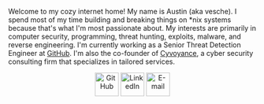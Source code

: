 Welcome to my cozy internet home! My name is Austin (aka vesche). I spend most of my time building and breaking things on *nix systems because that's what I'm most passionate about. My interests are primarily in computer security, programming, threat hunting, exploits, malware, and reverse engineering. I'm currently working as a Senior Threat Detection Engineer at [GitHub](https://github.com/). I'm also the co-founder of [Cyvoyance](https://cyvoyance.com), a cyber security consulting firm that specializes in tailored services.

<center>
    <a href="https://github.com/vesche"><img src="https://edent.github.io/SuperTinyIcons/images/svg/github.svg" width="48" title="GitHub" /></a>
    <a href="https://www.linkedin.com/in/vesche"><img src="https://edent.github.io/SuperTinyIcons/images/svg/linkedin.svg" width="48" title="LinkedIn" /></a>
    <a href="mailto:austin.jackson@cyvoyance.com"><img src="https://edent.github.io/SuperTinyIcons/images/svg/email.svg" width="48" title="E-mail" /></a>
</center>
